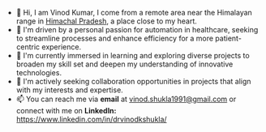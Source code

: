 - 👋 Hi, I am Vinod Kumar, I come from a remote area near the Himalayan range in [Himachal Pradesh](#), a place close to my heart.
- 👀 I'm driven by a personal passion for automation in healthcare, seeking to streamline processes and enhance efficiency for a more patient-centric experience.
- 🌱 I'm currently immersed in learning and exploring diverse projects to broaden my skill set and deepen my understanding of innovative technologies.
- 💞️ I'm actively seeking collaboration opportunities in projects that align with my interests and expertise.
- 📫 You can reach me via **email** at vinod.shukla1991@gmail.com or connect with me on **LinkedIn:** https://www.linkedin.com/in/drvinodkshukla/

<!---
VinodkumarShukla/VinodkumarShukla is a ✨ special ✨ repository because its `README.md` (this file) appears on your GitHub profile.
You can click the Preview link to take a look at your changes.
--->
